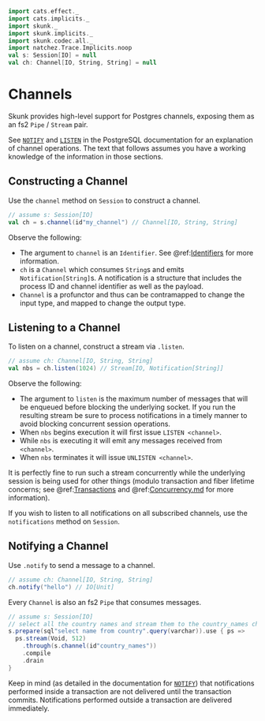 ```scala mdoc:invisible
import cats.effect._
import cats.implicits._
import skunk._
import skunk.implicits._
import skunk.codec.all._
import natchez.Trace.Implicits.noop
val s: Session[IO] = null
val ch: Channel[IO, String, String] = null
```
# Channels

Skunk provides high-level support for Postgres channels, exposing them as an fs2 `Pipe` / `Stream` pair.

See [`NOTIFY`](https://www.postgresql.org/docs/10/sql-notify.html) and [`LISTEN`](https://www.postgresql.org/docs/10/sql-listen.html) in the PostgreSQL documentation for an explanation of channel operations. The text that follows assumes you have a working knowledge of the information in those sections.

## Constructing a Channel

Use the `channel` method on `Session` to construct a channel.

```scala mdoc:compile-only
// assume s: Session[IO]
val ch = s.channel(id"my_channel") // Channel[IO, String, String]
```

Observe the following:

- The argument to `channel` is an `Identifier`. See @ref:[Identifiers](../reference/Identifiers.md) for more information.
- `ch` is a `Channel` which consumes `String`s and emits `Notification[String]`s. A notification is a structure that includes the process ID and channel identifier as well as the payload.
- `Channel` is a profunctor and thus can be contramapped to change the input type, and mapped to change the output type.

## Listening to a Channel

To listen on a channel, construct a stream via `.listen`.

```scala mdoc:compile-only
// assume ch: Channel[IO, String, String]
val nbs = ch.listen(1024) // Stream[IO, Notification[String]]
```

Observe the following:

- The argument to `listen` is the maximum number of messages that will be enqueued before blocking the underlying socket. If you run the resulting stream be sure to process notifications in a timely manner to avoid blocking concurrent session operations.
- When `nbs` begins execution it will first issue `LISTEN <channel>`.
- While `nbs` is executing it will emit any messages received from `<channel>`.
- When `nbs` terminates it will issue `UNLISTEN <channel>`.

It is perfectly fine to run such a stream concurrently while the underlying session is being used for other things (modulo transaction and fiber lifetime concerns; see @ref:[Transactions](Transactions.md) and @ref:[Concurrency.md](../reference/Concurrency.md) for more information).

If you wish to listen to all notifications on all subscribed channels, use the `notifications` method on `Session`.

## Notifying a Channel

Use `.notify` to send a message to a channel.

```scala mdoc:compile-only
// assume ch: Channel[IO, String, String]
ch.notify("hello") // IO[Unit]
```

Every `Channel` is also an fs2 `Pipe` that consumes messages.

```scala mdoc:compile-only
// assume s: Session[IO]
// select all the country names and stream them to the country_names channel.
s.prepare(sql"select name from country".query(varchar)).use { ps =>
  ps.stream(Void, 512)
    .through(s.channel(id"country_names"))
    .compile
    .drain
}
```

Keep in mind (as detailed in the documentation for [`NOTIFY`](https://www.postgresql.org/docs/10/sql-notify.html)) that notifications performed inside a transaction are not delivered until the transaction commits. Notifications performed outside a transaction are delivered immediately.
